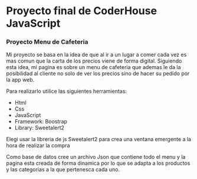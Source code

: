 # Proyecto final de CoderHouse JavaScript
### Proyecto Menu de Cafeteria

Mi proyecto se basa en la idea de que al ir a un lugar a comer cada vez es mas comun que la carta de los precios viene de forma digital. Siguiendo esta idea, mi pagina es sobre un menu de cafeteria que ademas le da la posibilidad al cliente no solo de ver los precios sino de hacer su pedido por la app web.

Para realizarlo utilice las siguientes herramientas:

- Html
- Css
- JavaScript
- Framework: Boostrap
- Library: Sweetalert2

Elegi usar la libreria de js Sweetalert2 para crea una ventana emergente a la hora de realizar la compra

Como base de datos cree un archivo Json que contiene todo el menu y la pagina esta creada de forma dinamica por lo que se adapta a los productos y las categorias a la que pertenesca cada uno.
